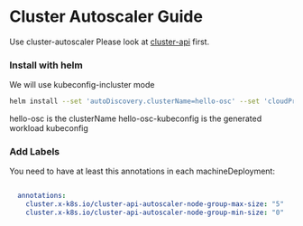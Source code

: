 # Cluster Autoscaler  Guide

Use cluster-autoscaler
Please look at [cluster-api][cluster-api]  first.
### Install with helm
We will use kubeconfig-incluster mode

```bash
helm install --set 'autoDiscovery.clusterName=hello-osc' --set 'cloudProvider=clusterapi' --set 'clusterAPIKubeconfigSecret=hello-osc-kubeconfig' --set 'clusterAPIMode=kubeconfig-incluster' 

```
hello-osc is the clusterName
hello-osc-kubeconfig is the generated workload kubeconfig

### Add Labels
You need to have at least this annotations in each machineDeployment:
```yaml

  annotations:
    cluster.x-k8s.io/cluster-api-autoscaler-node-group-max-size: "5"
    cluster.x-k8s.io/cluster-api-autoscaler-node-group-min-size: "0"
```

<!-- References -->
[cluster-api]: https://cluster-api.sigs.k8s.io/tasks/automated-machine-management/autoscaling.html
